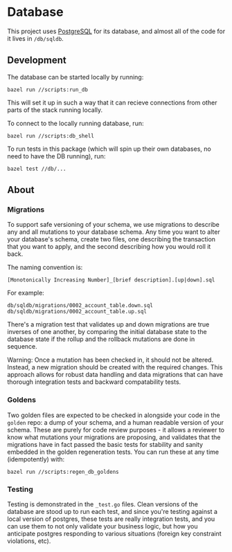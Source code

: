 # Database

This project uses [PostgreSQL](https://www.postgresql.org/) for its
database, and almost all of the code for it lives in `/db/sqldb`.

## Development

The database can be started locally by running:

```
bazel run //scripts:run_db
```

This will set it up in such a way that it can recieve connections from other
parts of the stack running locally.

To connect to the locally running database, run:

```
bazel run //scripts:db_shell
```

To run tests in this package (which will spin up their own databases, no need to
have the DB running), run:

```
bazel test //db/...
```

## About

### Migrations

To support safe versioning of your schema, we use migrations to describe any
and all mutations to your database schema. Any time you want to alter your
database's schema, create two files, one describing the transaction that you
want to apply, and the second describing how you would roll it back.

The naming convention is:

```
[Monotonically Increasing Number]_[brief description].[up|down].sql
```

For example:

```
db/sqldb/migrations/0002_account_table.down.sql
db/sqldb/migrations/0002_account_table.up.sql
```

There's a migration test that validates up and down migrations are true inverses
of one another, by comparing the initial database state to the database state if
the rollup and the rollback mutations are done in sequence.

Warning: Once a mutation has been checked in, it should not be altered. Instead,
a new migration should be created with the required changes. This approach
allows for robust data handling and data migrations that can have thorough
integration tests and backward compatability tests.

### Goldens

Two golden files are expected to be checked in alongside your code in
the `golden` repo: a dump of your schema, and a human readable version
of your schema. These are purely for code review purposes - it allows
a reviewer to know what mutations your migrations are proposing, and
validates that the migrations have in fact passed the basic tests for
stability and sanity embedded in the golden regeneration tests. You can
run these at any time (idempotently) with:

```
bazel run //scripts:regen_db_goldens
```

### Testing

Testing is demonstrated in the `_test.go` files. Clean versions of
the database are stood up to run each test, and since you're testing
against a local version of postgres, these tests are really
integration tests, and you can use them to not only validate your
business logic, but how you anticipate postgres responding to various
situations (foreign key constraint violations, etc).
